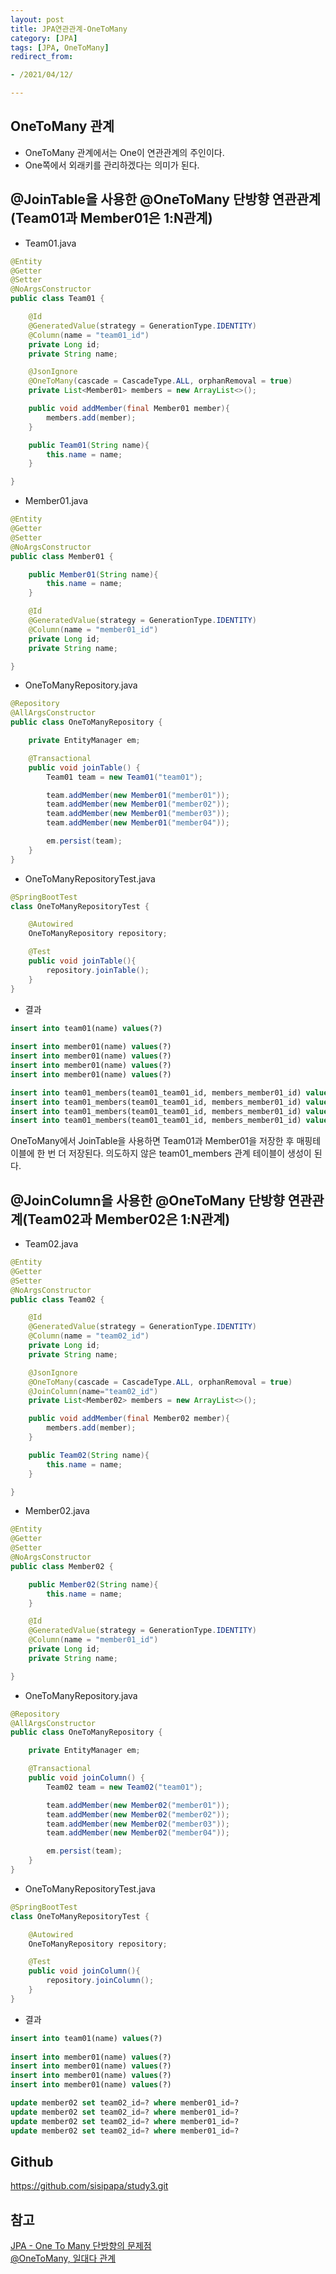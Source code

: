 ```yaml
---
layout: post 
title: JPA연관관계-OneToMany
category: [JPA]
tags: [JPA, OneToMany]
redirect_from:

- /2021/04/12/

---
```


## OneToMany 관계  
- OneToMany 관계에서는 One이 연관관계의 주인이다.  
- One쪽에서 외래키를 관리하겠다는 의미가 된다.  

## @JoinTable을 사용한 @OneToMany 단방향 연관관계(Team01과 Member01은 1:N관계)
- Team01.java  

```java  
@Entity
@Getter
@Setter
@NoArgsConstructor
public class Team01 {

    @Id
    @GeneratedValue(strategy = GenerationType.IDENTITY)
    @Column(name = "team01_id")
    private Long id;
    private String name;

    @JsonIgnore
    @OneToMany(cascade = CascadeType.ALL, orphanRemoval = true)
    private List<Member01> members = new ArrayList<>();

    public void addMember(final Member01 member){
        members.add(member);
    }

    public Team01(String name){
        this.name = name;
    }

}
```  

- Member01.java  

```java  
@Entity
@Getter
@Setter
@NoArgsConstructor
public class Member01 {

    public Member01(String name){
        this.name = name;
    }

    @Id
    @GeneratedValue(strategy = GenerationType.IDENTITY)
    @Column(name = "member01_id")
    private Long id;
    private String name;

}
```  

- OneToManyRepository.java  

```java  
@Repository
@AllArgsConstructor
public class OneToManyRepository {

    private EntityManager em;

    @Transactional
    public void joinTable() {
        Team01 team = new Team01("team01");

        team.addMember(new Member01("member01"));
        team.addMember(new Member01("member02"));
        team.addMember(new Member01("member03"));
        team.addMember(new Member01("member04"));

        em.persist(team);
    }
}

```  

- OneToManyRepositoryTest.java  

```java  
@SpringBootTest
class OneToManyRepositoryTest {

    @Autowired
    OneToManyRepository repository;

    @Test
    public void joinTable(){
        repository.joinTable();
    }
}
```  

- 결과  

```sql    
insert into team01(name) values(?)  
  
insert into member01(name) values(?)  
insert into member01(name) values(?)  
insert into member01(name) values(?)  
insert into member01(name) values(?)  

insert into team01_members(team01_team01_id, members_member01_id) values (?, ?)
insert into team01_members(team01_team01_id, members_member01_id) values (?, ?)
insert into team01_members(team01_team01_id, members_member01_id) values (?, ?)
insert into team01_members(team01_team01_id, members_member01_id) values (?, ?)
```   

OneToMany에서 JoinTable을 사용하면 Team01과 Member01을 저장한 후 매핑테이블에 한 번 더 저장된다. 의도하지 않은 team01_members 관계 테이블이 생성이 된다.

## @JoinColumn을 사용한 @OneToMany 단방향 연관관계(Team02과 Member02은 1:N관계)
- Team02.java

```java  
@Entity
@Getter
@Setter
@NoArgsConstructor
public class Team02 {

    @Id
    @GeneratedValue(strategy = GenerationType.IDENTITY)
    @Column(name = "team02_id")
    private Long id;
    private String name;

    @JsonIgnore
    @OneToMany(cascade = CascadeType.ALL, orphanRemoval = true)
    @JoinColumn(name="team02_id")
    private List<Member02> members = new ArrayList<>();

    public void addMember(final Member02 member){
        members.add(member);
    }

    public Team02(String name){
        this.name = name;
    }

}
```  

- Member02.java

```java  
@Entity
@Getter
@Setter
@NoArgsConstructor
public class Member02 {

    public Member02(String name){
        this.name = name;
    }

    @Id
    @GeneratedValue(strategy = GenerationType.IDENTITY)
    @Column(name = "member01_id")
    private Long id;
    private String name;

}
```  

- OneToManyRepository.java

```java  
@Repository
@AllArgsConstructor
public class OneToManyRepository {

    private EntityManager em;

    @Transactional
    public void joinColumn() {
        Team02 team = new Team02("team01");

        team.addMember(new Member02("member01"));
        team.addMember(new Member02("member02"));
        team.addMember(new Member02("member03"));
        team.addMember(new Member02("member04"));

        em.persist(team);
    }
}

```  

- OneToManyRepositoryTest.java

```java  
@SpringBootTest
class OneToManyRepositoryTest {

    @Autowired
    OneToManyRepository repository;

    @Test
    public void joinColumn(){
        repository.joinColumn();
    }
}
```  

- 결과

```sql    
insert into team01(name) values(?)  
  
insert into member01(name) values(?)  
insert into member01(name) values(?)  
insert into member01(name) values(?)  
insert into member01(name) values(?)  

update member02 set team02_id=? where member01_id=?
update member02 set team02_id=? where member01_id=?
update member02 set team02_id=? where member01_id=?
update member02 set team02_id=? where member01_id=?
```   

## Github
<https://github.com/sisipapa/study3.git>  
  
## 참고  
[JPA - One To Many 단방향의 문제점](https://dublin-java.tistory.com/51)  
[@OneToMany, 일대다 관계](https://ict-nroo.tistory.com/125)  

   